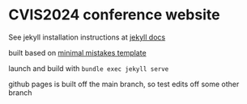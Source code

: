 # CVIS2024 conference website

See jekyll installation instructions at [jekyll docs](https://jekyllrb.com/docs/)

built based on [minimal mistakes template](https://github.com/mmistakes/minimal-mistakes)

launch and build with `bundle exec jekyll serve`

github pages is built off the main branch, so test edits off some other branch
